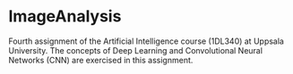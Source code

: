 # ImageAnalysis
Fourth assignment of the Artificial Intelligence course (1DL340) at Uppsala University. The concepts of Deep Learning and Convolutional Neural Networks (CNN) are exercised in this assignment.
